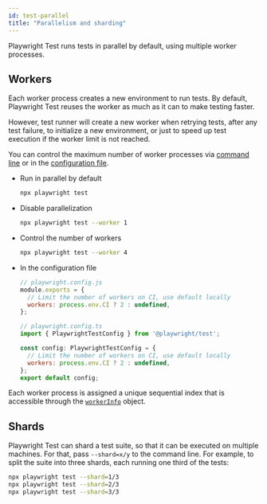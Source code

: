 ```yaml
---
id: test-parallel
title: "Parallelism and sharding"
---
```


Playwright Test runs tests in parallel by default, using multiple worker processes.

<!-- TOC -->

## Workers

Each worker process creates a new environment to run tests. By default, Playwright Test reuses the worker as much as it can to make testing faster.

However, test runner will create a new worker when retrying tests, after any test failure, to initialize a new environment, or just to speed up test execution if the worker limit is not reached.

You can control the maximum number of worker processes via [command line](./test-cli.md) or in the [configuration file](./test-configuration.md).

- Run in parallel by default
  ```bash
  npx playwright test
  ```

- Disable parallelization
  ```bash
  npx playwright test --worker 1
  ```

- Control the number of workers
  ```bash
  npx playwright test --worker 4
  ```

- In the configuration file
  ```js js-flavor=js
  // playwright.config.js
  module.exports = {
    // Limit the number of workers on CI, use default locally
    workers: process.env.CI ? 2 : undefined,
  };
  ```

  ```js js-flavor=ts
  // playwright.config.ts
  import { PlaywrightTestConfig } from '@playwright/test';

  const config: PlaywrightTestConfig = {
    // Limit the number of workers on CI, use default locally
    workers: process.env.CI ? 2 : undefined,
  };
  export default config;
  ```

Each worker process is assigned a unique sequential index that is accessible through the [`workerInfo`](./test-advanced.md#workerinfo) object.

## Shards

Playwright Test can shard a test suite, so that it can be executed on multiple machines. For that,  pass `--shard=x/y` to the command line. For example, to split the suite into three shards, each running one third of the tests:

```bash
npx playwright test --shard=1/3
npx playwright test --shard=2/3
npx playwright test --shard=3/3
```
